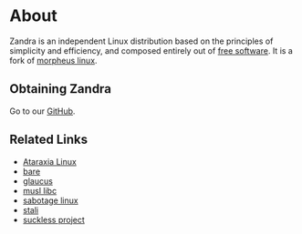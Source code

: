 # About

Zandra is an independent Linux distribution based on the principles
of simplicity and efficiency, and composed entirely out of
[free software](https://www.gnu.org/philosophy/free-sw.html). It is a
fork of [morpheus linux](http://morpheus.2f30.org).

## Obtaining Zandra

Go to our [GitHub](https://github.com/zandralinux).

## Related Links

* [Ataraxia Linux](https://ataraxialinux.github.io/)
* [bare](https://github.com/uggedal/bare)
* [glaucus](https://www.glaucuslinux.org/)
* [musl libc](http://musl.libc.org/)
* [sabotage linux](http://sabo.xyz/)
* [stali](http://sta.li/)
* [suckless project](http://suckless.org/)
